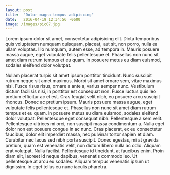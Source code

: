 ```yaml
---
layout: post
title:  "Dolor magna tempus adipiscing"
date:   2016-04-19 12:34:56 -0600
image: /images/pic07.jpg
---
```


Lorem ipsum dolor sit amet, consectetur adipisicing elit. Dicta temporibus quis voluptatem numquam quisquam, placeat, aut sit, non porro, nulla ea ullam voluptas. Illo numquam, autem esse, ad tempora in. Mauris posuere massa augue, eget vulputate felis pellentesque et. Phasellus non nunc sit amet diam rutrum tempus et eu quam. In posuere metus eu diam euismod, sodales eleifend dolor volutpat.

Nullam placerat turpis sit amet ipsum porttitor tincidunt. Nunc suscipit rutrum neque sit amet maximus. Morbi sit amet ornare sem, vitae maximus nisi. Fusce risus risus, ornare a ante a, varius semper nunc. Vestibulum dictum facilisis nisi, in porttitor est consequat non. Fusce luctus quis leo pretium efficitur ac et est. Cras feugiat velit nibh, eu posuere arcu suscipit rhoncus. Donec ac pretium ipsum. Mauris posuere massa augue, eget vulputate felis pellentesque et. Phasellus non nunc sit amet diam rutrum tempus et eu quam. In posuere metus eu diam euismod, sodales eleifend dolor volutpat. Pellentesque eget consequat nibh. Pellentesque a sem velit. Pellentesque ultrices mi orci, non suscipit massa condimentum a. Nulla eget dolor non est posuere congue in ac nunc. Cras placerat, ex eu consectetur faucibus, dolor elit imperdiet massa, nec pulvinar tortor sapien et diam. Curabitur nec lacus sed nibh porta suscipit. Donec egestas, mi at gravida pretium, quam est venenatis velit, non dictum libero nulla ac odio. Aliquam erat volutpat. Nulla facilisi. Pellentesque id tincidunt, at faucibus enim. Proin diam elit, laoreet id neque dapibus, venenatis commodo leo. Ut pellentesque at arcu eu sodales. Aliquam tempus venenatis ipsum ut dignissim. In eget tellus eu nunc iaculis pharetra.